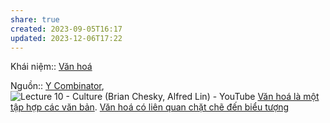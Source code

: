 ```yaml
---
share: true
created: 2023-09-05T16:17
updated: 2023-12-06T17:22
---
```


Khái niệm:: [Văn hoá](../../%CE%9E%20Kh%C3%A1i%20ni%E1%BB%87m/V%C4%83n%20ho%C3%A1.md)

Nguồn:: [Y Combinator](../../%CE%9E%20Ngu%E1%BB%93n/Y%20Combinator.md), ![Lecture 10 - Culture (Brian Chesky, Alfred Lin) - YouTube](https://www.youtube.com/watch?v=RfWgVWGEuGE)
[Văn hoá là một tập hợp các văn bản](../../Nh%C3%A2n%20h%E1%BB%8Dc/Di%E1%BB%85n%20gi%E1%BA%A3i%20v%C3%A0%20m%C3%B4%20t%E1%BA%A3/Di%E1%BB%85n%20gi%E1%BA%A3i/V%C4%83n%20ho%C3%A1%20l%C3%A0%20m%E1%BB%99t%20t%E1%BA%ADp%20h%E1%BB%A3p%20c%C3%A1c%20v%C4%83n%20b%E1%BA%A3n.md). [Văn hoá có liên quan chặt chẽ đến biểu tượng](../../Nh%C3%A2n%20h%E1%BB%8Dc/Di%E1%BB%85n%20gi%E1%BA%A3i%20v%C3%A0%20m%C3%B4%20t%E1%BA%A3/%C3%9D%20ngh%C4%A9a%20v%C3%A0%20bi%E1%BB%83u%20t%C6%B0%E1%BB%A3ng/V%C4%83n%20ho%C3%A1%20c%C3%B3%20li%C3%AAn%20quan%20ch%E1%BA%B7t%20ch%E1%BA%BD%20%C4%91%E1%BA%BFn%20bi%E1%BB%83u%20t%C6%B0%E1%BB%A3ng.md)